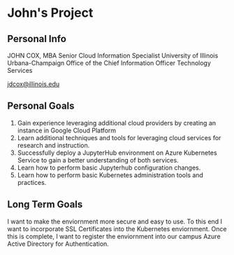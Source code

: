 # John's Project #

## Personal Info ##

JOHN COX, MBA
Senior Cloud Information Specialist
University of Illinois Urbana-Champaign
Office of the Chief Information Officer
Technology Services

jdcox@illinois.edu

## Personal Goals ##

1. Gain experience leveraging additional cloud providers by creating an instance in Google Cloud Platform
2. Learn additional techniques and tools for leveraging cloud services for research and instruction.
3. Successfully deploy a JupyterHub environment on Azure Kubernetes Service to gain a better understanding of both services.
4. Learn how to perform basic Jupyterhub configuration changes.
5. Learn how to perform basic Kubernetes administration tools and practices.

## Long Term Goals ##

I want to make the enviornment more secure and easy to use. To this end I want to incorporate SSL Certificates into the Kubernetes enviornment. Once this is complete, I want to register the enviornment into our campus Azure Active Directory for Authentication.
